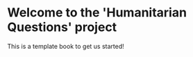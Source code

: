 Welcome to the 'Humanitarian Questions' project
============================

This is a template book to get us started!